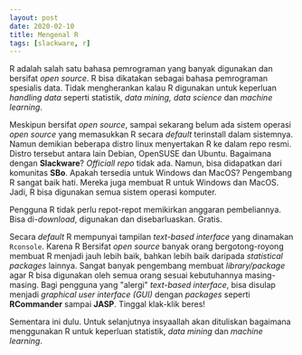 ```yaml
---
layout: post
date: 2020-02-10
title: Mengenal R
tags: [slackware, r]
---
```

R adalah salah satu bahasa pemrograman yang banyak digunakan dan bersifat _open source_. R bisa dikatakan sebagai bahasa pemrograman spesialis data. Tidak mengherankan kalau R digunakan untuk keperluan _handling data_ seperti statistik, _data mining, data science_ dan _machine learning_.

Meskipun bersifat _open source_, sampai sekarang belum ada sistem operasi _open source_ yang memasukkan R secara _default_ terinstall dalam sistemnya. Namun demikian beberapa distro linux menyertakan R ke dalam repo resmi. Distro tersebut antara lain Debian, OpenSUSE dan Ubuntu. Bagaimana dengan **Slackware**? _Officiall repo_ tidak ada. Namun, bisa didapatkan dari komunitas **SBo**. Apakah tersedia untuk Windows dan MacOS? Pengembang R sangat baik hati. Mereka juga membuat R untuk Windows dan MacOS. Jadi, R bisa digunakan semua sistem operasi komputer.

Pengguna R tidak perlu repot-repot memikirkan anggaran pembeliannya. Bisa di-_download_, digunakan dan disebarluaskan. Gratis. 

Secara _default_ R mempunyai tampilan _text-based interface_ yang dinamakan <code>Rconsole</code>. Karena R Bersifat _open source_  banyak orang bergotong-royong membuat R menjadi jauh lebih baik, bahkan lebih baik daripada _statistical packages_ lainnya. Sangat banyak pengembang membuat _library/package_ agar R bisa digunakan oleh semua orang sesuai kebutuhannya masing-masing. Bagi pengguna yang "alergi" _text-based interface_, bisa disulap menjadi _graphical user interface (GUI)_ dengan _packages_ seperti **RCommander** sampai **JASP**. Tinggal klak-klik beres!

Sementara ini dulu. Untuk selanjutnya insyaallah akan dituliskan bagaimana menggunakan R untuk keperluan statistik, _data mining_ dan _machine learning_.

